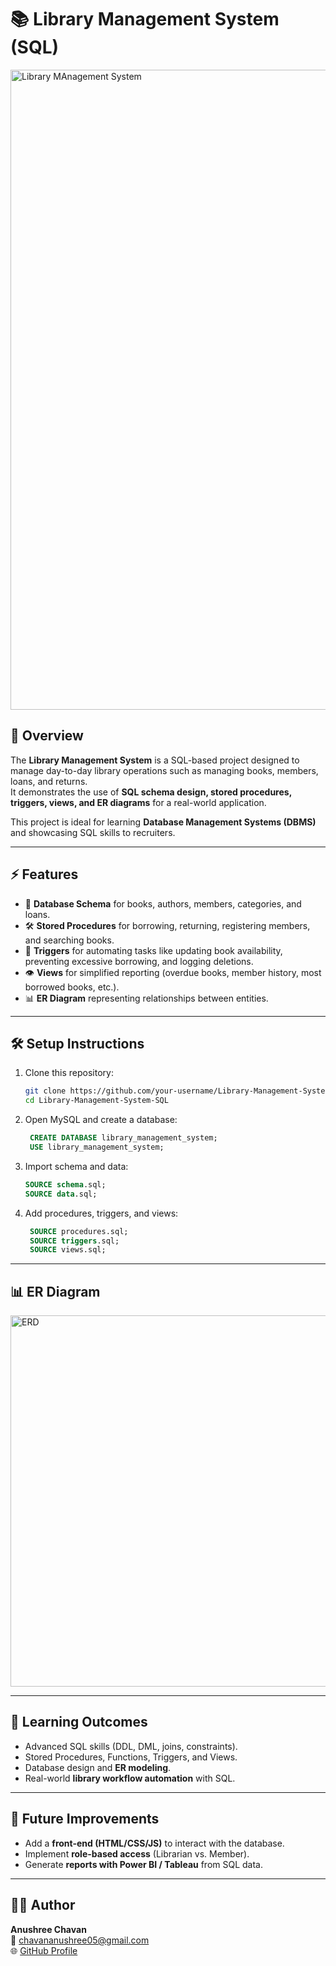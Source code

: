# 📚 Library Management System (SQL)

<img width="1536" height="1024" alt="Library MAnagement System" src="https://github.com/user-attachments/assets/d1df5426-ca8a-4db0-a8c2-5a6d88c8159d" />


## 📖 Overview
The **Library Management System** is a SQL-based project designed to manage day-to-day library operations such as managing books, members, loans, and returns.  
It demonstrates the use of **SQL schema design, stored procedures, triggers, views, and ER diagrams** for a real-world application.  

This project is ideal for learning **Database Management Systems (DBMS)** and showcasing SQL skills to recruiters.

---

## ⚡ Features
- 📌 **Database Schema** for books, authors, members, categories, and loans.  
- 🛠 **Stored Procedures** for borrowing, returning, registering members, and searching books.  
- 🔔 **Triggers** for automating tasks like updating book availability, preventing excessive borrowing, and logging deletions.  
- 👁 **Views** for simplified reporting (overdue books, member history, most borrowed books, etc.).  
- 📊 **ER Diagram** representing relationships between entities.  

---

## 🛠 Setup Instructions

1. Clone this repository:
   ```bash
   git clone https://github.com/your-username/Library-Management-System-SQL.git
   cd Library-Management-System-SQL
2. Open MySQL and create a database:
   ```sql
    CREATE DATABASE library_management_system;
    USE library_management_system;
3. Import schema and data:
   ```sql
   SOURCE schema.sql;
   SOURCE data.sql;
4. Add procedures, triggers, and views:
   ```sql
    SOURCE procedures.sql;
    SOURCE triggers.sql;
    SOURCE views.sql;

---

## 📊 ER Diagram
<img width="747" height="594" alt="ERD" src="https://github.com/user-attachments/assets/2bc7f8a4-9863-4db4-928f-048c7d827cec" />


---

## 🎯 Learning Outcomes

- Advanced SQL skills (DDL, DML, joins, constraints).
- Stored Procedures, Functions, Triggers, and Views.
- Database design and **ER modeling**.
- Real-world **library workflow automation** with SQL.

---

## 📌 Future Improvements

- Add a **front-end (HTML/CSS/JS)** to interact with the database.
- Implement **role-based access** (Librarian vs. Member).
- Generate **reports with Power BI / Tableau** from SQL data.

---

## 👩‍💻 Author

**Anushree Chavan**  
📧 [chavananushree05@gmail.com](mailto:chavananushree05@gmail.com)  
🌐 [GitHub Profile](https://github.com/Anushree-2005)

